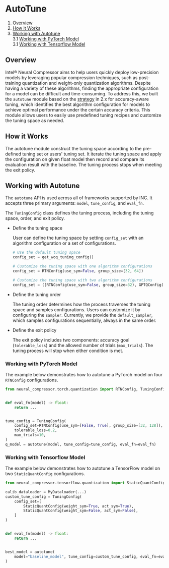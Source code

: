 AutoTune
========================================

1. [Overview](#overview)
2. [How it Works](#how-it-works)
3. [Working with Autotune](#working-with-autotune) \
    3.1 [Working with PyTorch Model](#working-with-pytorch-model) \
    3.1 [Working with Tensorflow Model](#working-with-tensorflow-model)


## Overview

Intel® Neural Compressor aims to help users quickly deploy low-precision models by leveraging popular compression techniques, such as post-training quantization and weight-only quantization algorithms. Despite having a variety of these algorithms, finding the appropriate configuration for a model can be difficult and time-consuming. To address this, we built the `autotune` module based on the [strategy](./tuning_strategies.md) in 2.x for accuracy-aware tuning, which identifies the best algorithm configuration for models to achieve optimal performance under the certain accuracy criteria. This module allows users to easily use predefined tuning recipes and customize the tuning space as needed.

## How it Works

The autotune module construct the tuning space according to the pre-defined tuning set or users' tuning set. It iterate the tuning space and apply the configuration on given float model then record and compare its evaluation result with the baseline. The tuning process stops when meeting the exit policy. 


## Working with Autotune

The `autotune` API is used across all of frameworks supported by INC. It accepts three primary arguments: `model`, `tune_config`, and `eval_fn`.

The `TuningConfig` class defines the tuning process, including the tuning space, order, and exit policy.

- Define the tuning space

  User can define the tuning space by setting `config_set` with an algorithm configuration or a set of configurations.
  ```python
  # Use the default tuning space
  config_set = get_woq_tuning_config()

  # Customize the tuning space with one algorithm configurations
  config_set = RTNConfig(use_sym=False, group_size=[32, 64])

  # Customize the tuning space with two algorithm configurations
  config_set = ([RTNConfig(use_sym=False, group_size=32), GPTQConfig(group_size=128, use_sym=False)],)
  ```

- Define the tuning order

  The tuning order determines how the process traverses the tuning space and samples configurations. Users can customize it by configuring the `sampler`. Currently, we provide the `default_sampler`, which samples configurations sequentially, always in the same order.

- Define the exit policy

  The exit policy includes two components: accuracy goal (`tolerable_loss`) and the allowed number of trials (`max_trials`). The tuning process will stop when either condition is met.

### Working with PyTorch Model
The example below demonstrates how to autotune a PyTorch model on four `RTNConfig` configurations.

```python
from neural_compressor.torch.quantization import RTNConfig, TuningConfig, autotune


def eval_fn(model) -> float:
    return ...


tune_config = TuningConfig(
    config_set=RTNConfig(use_sym=[False, True], group_size=[32, 128]),
    tolerable_loss=0.2,
    max_trials=10,
)
q_model = autotune(model, tune_config=tune_config, eval_fn=eval_fn)
```

### Working with Tensorflow Model

The example below demonstrates how to autotune a TensorFlow model on two `StaticQuantConfig` configurations.

```python
from neural_compressor.tensorflow.quantization import StaticQuantConfig, autotune

calib_dataloader = MyDataloader(...)
custom_tune_config = TuningConfig(
    config_set=[
        StaticQuantConfig(weight_sym=True, act_sym=True),
        StaticQuantConfig(weight_sym=False, act_sym=False),
    ]
)


def eval_fn(model) -> float:
    return ...


best_model = autotune(
    model="baseline_model", tune_config=custom_tune_config, eval_fn=eval_fn, calib_dataloader=calib_dataloader
)
```
